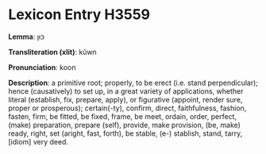 # Lexicon Entry H3559

**Lemma**: כּוּן

**Transliteration (xlit)**: kûwn

**Pronunciation**: koon

**Description**:
a primitive root; properly, to be erect (i.e. stand perpendicular); hence (causatively) to set up, in a great variety of applications, whether literal (establish, fix, prepare, apply), or figurative (appoint, render sure, proper or prosperous); certain(-ty), confirm, direct, faithfulness, fashion, fasten, firm, be fitted, be fixed, frame, be meet, ordain, order, perfect, (make) preparation, prepare (self), provide, make provision, (be, make) ready, right, set (aright, fast, forth), be stable, (e-) stablish, stand, tarry, [idiom] very deed.
